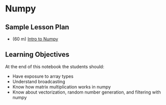 # Numpy

## Sample Lesson Plan
- (60 m) [Intro to Numpy](intro_to_numpy.ipynb)

## Learning Objectives

At the end of this notebook the students should:

* Have exposure to array types
* Understand broadcasting
* Know how matrix multiplication works in numpy
* Know about vectorization, random number generation, and filtering with numpy
